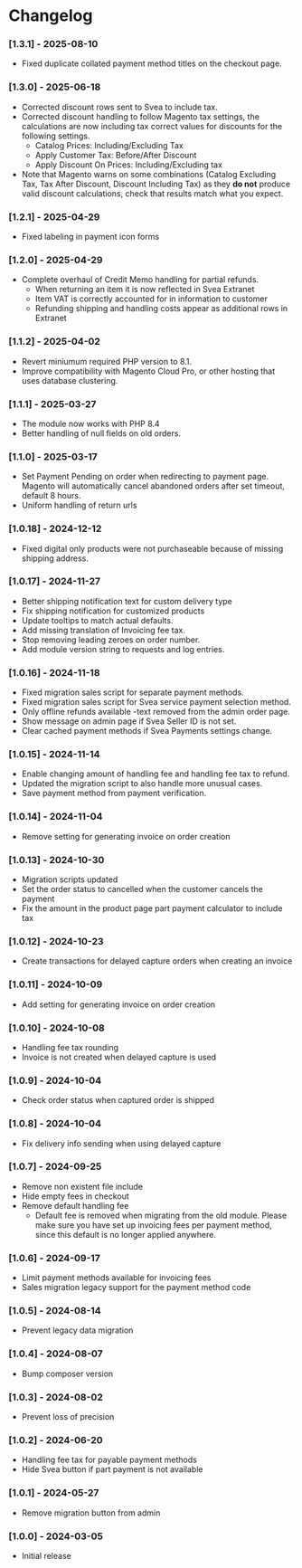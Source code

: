 # Changelog

### [1.3.1] - 2025-08-10
* Fixed duplicate collated payment method titles on the checkout page.

### [1.3.0] - 2025-06-18
* Corrected discount rows sent to Svea to include tax.
* Corrected discount handling to follow Magento tax settings, the calculations are now including tax correct values for discounts for the following settings. 
  * Catalog Prices:           Including/Excluding Tax
  * Apply Customer Tax:       Before/After Discount
  * Apply Discount On Prices: Including/Excluding tax
* Note that Magento warns on some combinations (Catalog Excluding Tax, Tax After Discount, Discount Including Tax) as they **do not** produce valid discount calculations, check that results match what you expect.

### [1.2.1] - 2025-04-29
* Fixed labeling in payment icon forms

### [1.2.0] - 2025-04-29
* Complete overhaul of Credit Memo handling for partial refunds.
  * When returning an item it is now reflected in Svea Extranet
  * Item VAT is correctly accounted for in information to customer
  * Refunding shipping and handling costs appear as additional rows in Extranet

### [1.1.2] - 2025-04-02
* Revert miniumum required PHP version to 8.1.
* Improve compatibility with Magento Cloud Pro, or other hosting that uses database clustering.

### [1.1.1] - 2025-03-27
* The module now works with PHP 8.4
* Better handling of null fields on old orders.

### [1.1.0] - 2025-03-17
* Set Payment Pending on order when redirecting to payment page. Magento will automatically cancel abandoned orders after set timeout, default 8 hours.
* Uniform handling of return urls

### [1.0.18] - 2024-12-12
* Fixed digital only products were not purchaseable because of missing shipping address.

### [1.0.17] - 2024-11-27
* Better shipping notification text for custom delivery type
* Fix shipping notification for customized products
* Update tooltips to match actual defaults.
* Add missing translation of Invoicing fee tax.
* Stop removing leading zeroes on order number.
* Add module version string to requests and log entries.

### [1.0.16] - 2024-11-18
* Fixed migration sales script for separate payment methods.
* Fixed migration sales script for Svea service payment selection method.
* Only offline refunds available -text removed from the admin order page.
* Show message on admin page if Svea Seller ID is not set.
* Clear cached payment methods if Svea Payments settings change.

### [1.0.15] - 2024-11-14
* Enable changing amount of handling fee and handling fee tax to refund.
* Updated the migration script to also handle more unusual cases.
* Save payment method from payment verification.

### [1.0.14] - 2024-11-04
* Remove setting for generating invoice on order creation

### [1.0.13] - 2024-10-30
* Migration scripts updated
* Set the order status to cancelled when the customer cancels the payment
* Fix the amount in the product page part payment calculator to include tax

### [1.0.12] - 2024-10-23
* Create transactions for delayed capture orders when creating an invoice

### [1.0.11] - 2024-10-09
* Add setting for generating invoice on order creation

### [1.0.10] - 2024-10-08
* Handling fee tax rounding
* Invoice is not created when delayed capture is used

### [1.0.9] - 2024-10-04
* Check order status when captured order is shipped

### [1.0.8] - 2024-10-04
* Fix delivery info sending when using delayed capture

### [1.0.7] - 2024-09-25
* Remove non existent file include
* Hide empty fees in checkout
* Remove default handling fee
  * Default fee is removed when migrating from the old module. Please make sure you have set up invoicing fees per payment method, since this default is no longer applied anywhere.

### [1.0.6] - 2024-09-17
* Limit payment methods available for invoicing fees
* Sales migration legacy support for the payment method code

### [1.0.5] - 2024-08-14
* Prevent legacy data migration

### [1.0.4] - 2024-08-07
* Bump composer version

### [1.0.3] - 2024-08-02
* Prevent loss of precision

### [1.0.2] - 2024-06-20
* Handling fee tax for payable payment methods
* Hide Svea button if part payment is not available

### [1.0.1] - 2024-05-27
* Remove migration button from admin

### [1.0.0] - 2024-03-05
* Initial release

